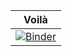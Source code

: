 
| Voilà |
| :---------------------: |
| [![Binder](https://mybinder.org/badge_logo.svg)](https://mybinder.org/v2/gh/FerdaosP/voila/HEAD?urlpath=voila%2Ftree%2Fnotebooks) |
